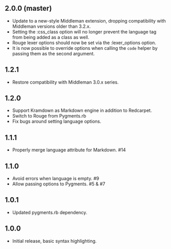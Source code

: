 2.0.0 (master)
-----

* Update to a new-style Middleman extension, dropping compatibility with Middleman versions older than 3.2.x.
* Setting the :css_class option will no longer prevent the language tag from being added as a class as well.
* Rouge lexer options should now be set via the :lexer_options option.
* It is now possible to override options when calling the `code` helper by passing them as the second argument.

1.2.1
-----

* Restore compatibility with Middleman 3.0.x series.

1.2.0
-----

* Support Kramdown as Markdown engine in addition to Redcarpet.
* Switch to Rouge from Pygments.rb
* Fix bugs around setting language options.

1.1.1
-----

* Properly merge language attribute for Markdown. #14

1.1.0
-----

* Avoid errors when language is empty. #9
* Allow passing options to Pygments. #5 & #7

1.0.1
-----

* Updated pygments.rb dependency.

1.0.0
-----

* Initial release, basic syntax highlighting.
